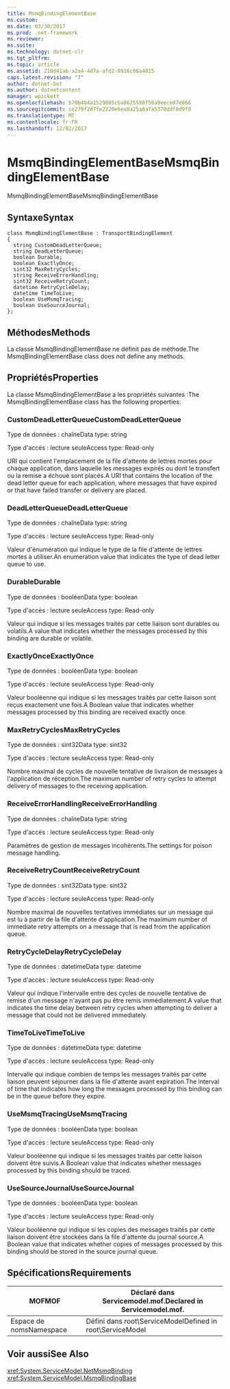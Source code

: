 ```yaml
---
title: MsmqBindingElementBase
ms.custom: 
ms.date: 03/30/2017
ms.prod: .net-framework
ms.reviewer: 
ms.suite: 
ms.technology: dotnet-clr
ms.tgt_pltfrm: 
ms.topic: article
ms.assetid: 210d41ab-a2a4-4d7a-afd2-0916c08a4015
caps.latest.revision: "7"
author: dotnet-bot
ms.author: dotnetcontent
manager: wpickett
ms.openlocfilehash: b70b4b4a1529085cba8625598f56a9eece07e866
ms.sourcegitcommit: ce279f2d7fe2220e6ea0a25a8a7a5370ddf8d9f0
ms.translationtype: MT
ms.contentlocale: fr-FR
ms.lasthandoff: 12/02/2017
---
```

# <a name="msmqbindingelementbase"></a><span data-ttu-id="c3343-102">MsmqBindingElementBase</span><span class="sxs-lookup"><span data-stu-id="c3343-102">MsmqBindingElementBase</span></span>
<span data-ttu-id="c3343-103">MsmqBindingElementBase</span><span class="sxs-lookup"><span data-stu-id="c3343-103">MsmqBindingElementBase</span></span>  
  
## <a name="syntax"></a><span data-ttu-id="c3343-104">Syntaxe</span><span class="sxs-lookup"><span data-stu-id="c3343-104">Syntax</span></span>  
  
```  
class MsmqBindingElementBase : TransportBindingElement  
{  
  string CustomDeadLetterQueue;  
  string DeadLetterQueue;  
  boolean Durable;  
  boolean ExactlyOnce;  
  sint32 MaxRetryCycles;  
  string ReceiveErrorHandling;  
  sint32 ReceiveRetryCount;  
  datetime RetryCycleDelay;  
  datetime TimeToLive;  
  boolean UseMsmqTracing;  
  boolean UseSourceJournal;  
};  
```  
  
## <a name="methods"></a><span data-ttu-id="c3343-105">Méthodes</span><span class="sxs-lookup"><span data-stu-id="c3343-105">Methods</span></span>  
 <span data-ttu-id="c3343-106">La classe MsmqBindingElementBase ne définit pas de méthode.</span><span class="sxs-lookup"><span data-stu-id="c3343-106">The MsmqBindingElementBase class does not define any methods.</span></span>  
  
## <a name="properties"></a><span data-ttu-id="c3343-107">Propriétés</span><span class="sxs-lookup"><span data-stu-id="c3343-107">Properties</span></span>  
 <span data-ttu-id="c3343-108">La classe MsmqBindingElementBase a les propriétés suivantes :</span><span class="sxs-lookup"><span data-stu-id="c3343-108">The MsmqBindingElementBase class has the following properties:</span></span>  
  
### <a name="customdeadletterqueue"></a><span data-ttu-id="c3343-109">CustomDeadLetterQueue</span><span class="sxs-lookup"><span data-stu-id="c3343-109">CustomDeadLetterQueue</span></span>  
 <span data-ttu-id="c3343-110">Type de données : chaîne</span><span class="sxs-lookup"><span data-stu-id="c3343-110">Data type: string</span></span>  
  
 <span data-ttu-id="c3343-111">Type d'accès : lecture seule</span><span class="sxs-lookup"><span data-stu-id="c3343-111">Access type: Read-only</span></span>  
  
 <span data-ttu-id="c3343-112">URI qui contient l'emplacement de la file d'attente de lettres mortes pour chaque application, dans laquelle les messages expirés ou dont le transfert ou la remise a échoué sont placés.</span><span class="sxs-lookup"><span data-stu-id="c3343-112">A URI that contains the location of the dead letter queue for each application, where messages that have expired or that have failed transfer or delivery are placed.</span></span>  
  
### <a name="deadletterqueue"></a><span data-ttu-id="c3343-113">DeadLetterQueue</span><span class="sxs-lookup"><span data-stu-id="c3343-113">DeadLetterQueue</span></span>  
 <span data-ttu-id="c3343-114">Type de données : chaîne</span><span class="sxs-lookup"><span data-stu-id="c3343-114">Data type: string</span></span>  
  
 <span data-ttu-id="c3343-115">Type d'accès : lecture seule</span><span class="sxs-lookup"><span data-stu-id="c3343-115">Access type: Read-only</span></span>  
  
 <span data-ttu-id="c3343-116">Valeur d'énumération qui indique le type de la file d'attente de lettres mortes à utiliser.</span><span class="sxs-lookup"><span data-stu-id="c3343-116">An enumeration value that indicates the type of dead letter queue to use.</span></span>  
  
### <a name="durable"></a><span data-ttu-id="c3343-117">Durable</span><span class="sxs-lookup"><span data-stu-id="c3343-117">Durable</span></span>  
 <span data-ttu-id="c3343-118">Type de données : booléen</span><span class="sxs-lookup"><span data-stu-id="c3343-118">Data type: boolean</span></span>  
  
 <span data-ttu-id="c3343-119">Type d'accès : lecture seule</span><span class="sxs-lookup"><span data-stu-id="c3343-119">Access type: Read-only</span></span>  
  
 <span data-ttu-id="c3343-120">Valeur qui indique si les messages traités par cette liaison sont durables ou volatils.</span><span class="sxs-lookup"><span data-stu-id="c3343-120">A value that indicates whether the messages processed by this binding are durable or volatile.</span></span>  
  
### <a name="exactlyonce"></a><span data-ttu-id="c3343-121">ExactlyOnce</span><span class="sxs-lookup"><span data-stu-id="c3343-121">ExactlyOnce</span></span>  
 <span data-ttu-id="c3343-122">Type de données : booléen</span><span class="sxs-lookup"><span data-stu-id="c3343-122">Data type: boolean</span></span>  
  
 <span data-ttu-id="c3343-123">Type d'accès : lecture seule</span><span class="sxs-lookup"><span data-stu-id="c3343-123">Access type: Read-only</span></span>  
  
 <span data-ttu-id="c3343-124">Valeur booléenne qui indique si les messages traités par cette liaison sont reçus exactement une fois.</span><span class="sxs-lookup"><span data-stu-id="c3343-124">A Boolean value that indicates whether messages processed by this binding are received exactly once.</span></span>  
  
### <a name="maxretrycycles"></a><span data-ttu-id="c3343-125">MaxRetryCycles</span><span class="sxs-lookup"><span data-stu-id="c3343-125">MaxRetryCycles</span></span>  
 <span data-ttu-id="c3343-126">Type de données : sint32</span><span class="sxs-lookup"><span data-stu-id="c3343-126">Data type: sint32</span></span>  
  
 <span data-ttu-id="c3343-127">Type d'accès : lecture seule</span><span class="sxs-lookup"><span data-stu-id="c3343-127">Access type: Read-only</span></span>  
  
 <span data-ttu-id="c3343-128">Nombre maximal de cycles de nouvelle tentative de livraison de messages à l'application de réception.</span><span class="sxs-lookup"><span data-stu-id="c3343-128">The maximum number of retry cycles to attempt delivery of messages to the receiving application.</span></span>  
  
### <a name="receiveerrorhandling"></a><span data-ttu-id="c3343-129">ReceiveErrorHandling</span><span class="sxs-lookup"><span data-stu-id="c3343-129">ReceiveErrorHandling</span></span>  
 <span data-ttu-id="c3343-130">Type de données : chaîne</span><span class="sxs-lookup"><span data-stu-id="c3343-130">Data type: string</span></span>  
  
 <span data-ttu-id="c3343-131">Type d'accès : lecture seule</span><span class="sxs-lookup"><span data-stu-id="c3343-131">Access type: Read-only</span></span>  
  
 <span data-ttu-id="c3343-132">Paramètres de gestion de messages incohérents.</span><span class="sxs-lookup"><span data-stu-id="c3343-132">The settings for poison message handling.</span></span>  
  
### <a name="receiveretrycount"></a><span data-ttu-id="c3343-133">ReceiveRetryCount</span><span class="sxs-lookup"><span data-stu-id="c3343-133">ReceiveRetryCount</span></span>  
 <span data-ttu-id="c3343-134">Type de données : sint32</span><span class="sxs-lookup"><span data-stu-id="c3343-134">Data type: sint32</span></span>  
  
 <span data-ttu-id="c3343-135">Type d'accès : lecture seule</span><span class="sxs-lookup"><span data-stu-id="c3343-135">Access type: Read-only</span></span>  
  
 <span data-ttu-id="c3343-136">Nombre maximal de nouvelles tentatives immédiates sur un message qui est lu à partir de la file d'attente d'application.</span><span class="sxs-lookup"><span data-stu-id="c3343-136">The maximum number of immediate retry attempts on a message that is read from the application queue.</span></span>  
  
### <a name="retrycycledelay"></a><span data-ttu-id="c3343-137">RetryCycleDelay</span><span class="sxs-lookup"><span data-stu-id="c3343-137">RetryCycleDelay</span></span>  
 <span data-ttu-id="c3343-138">Type de données : datetime</span><span class="sxs-lookup"><span data-stu-id="c3343-138">Data type: datetime</span></span>  
  
 <span data-ttu-id="c3343-139">Type d'accès : lecture seule</span><span class="sxs-lookup"><span data-stu-id="c3343-139">Access type: Read-only</span></span>  
  
 <span data-ttu-id="c3343-140">Valeur qui indique l'intervalle entre des cycles de nouvelle tentative de remise d'un message n'ayant pas pu être remis immédiatement.</span><span class="sxs-lookup"><span data-stu-id="c3343-140">A value that indicates the time delay between retry cycles when attempting to deliver a message that could not be delivered immediately.</span></span>  
  
### <a name="timetolive"></a><span data-ttu-id="c3343-141">TimeToLive</span><span class="sxs-lookup"><span data-stu-id="c3343-141">TimeToLive</span></span>  
 <span data-ttu-id="c3343-142">Type de données : datetime</span><span class="sxs-lookup"><span data-stu-id="c3343-142">Data type: datetime</span></span>  
  
 <span data-ttu-id="c3343-143">Type d'accès : lecture seule</span><span class="sxs-lookup"><span data-stu-id="c3343-143">Access type: Read-only</span></span>  
  
 <span data-ttu-id="c3343-144">Intervalle qui indique combien de temps les messages traités par cette liaison peuvent séjourner dans la file d'attente avant expiration.</span><span class="sxs-lookup"><span data-stu-id="c3343-144">The interval of time that indicates how long the messages processed by this binding can be in the queue before they expire.</span></span>  
  
### <a name="usemsmqtracing"></a><span data-ttu-id="c3343-145">UseMsmqTracing</span><span class="sxs-lookup"><span data-stu-id="c3343-145">UseMsmqTracing</span></span>  
 <span data-ttu-id="c3343-146">Type de données : booléen</span><span class="sxs-lookup"><span data-stu-id="c3343-146">Data type: boolean</span></span>  
  
 <span data-ttu-id="c3343-147">Type d'accès : lecture seule</span><span class="sxs-lookup"><span data-stu-id="c3343-147">Access type: Read-only</span></span>  
  
 <span data-ttu-id="c3343-148">Valeur booléenne qui indique si les messages traités par cette liaison doivent être suivis.</span><span class="sxs-lookup"><span data-stu-id="c3343-148">A Boolean value that indicates whether messages processed by this binding should be traced.</span></span>  
  
### <a name="usesourcejournal"></a><span data-ttu-id="c3343-149">UseSourceJournal</span><span class="sxs-lookup"><span data-stu-id="c3343-149">UseSourceJournal</span></span>  
 <span data-ttu-id="c3343-150">Type de données : booléen</span><span class="sxs-lookup"><span data-stu-id="c3343-150">Data type: boolean</span></span>  
  
 <span data-ttu-id="c3343-151">Type d'accès : lecture seule</span><span class="sxs-lookup"><span data-stu-id="c3343-151">Access type: Read-only</span></span>  
  
 <span data-ttu-id="c3343-152">Valeur booléenne qui indique si les copies des messages traités par cette liaison doivent être stockées dans la file d'attente du journal source.</span><span class="sxs-lookup"><span data-stu-id="c3343-152">A Boolean value that indicates whether copies of messages processed by this binding should be stored in the source journal queue.</span></span>  
  
## <a name="requirements"></a><span data-ttu-id="c3343-153">Spécifications</span><span class="sxs-lookup"><span data-stu-id="c3343-153">Requirements</span></span>  
  
|<span data-ttu-id="c3343-154">MOF</span><span class="sxs-lookup"><span data-stu-id="c3343-154">MOF</span></span>|<span data-ttu-id="c3343-155">Déclaré dans Servicemodel.mof.</span><span class="sxs-lookup"><span data-stu-id="c3343-155">Declared in Servicemodel.mof.</span></span>|  
|---------|-----------------------------------|  
|<span data-ttu-id="c3343-156">Espace de noms</span><span class="sxs-lookup"><span data-stu-id="c3343-156">Namespace</span></span>|<span data-ttu-id="c3343-157">Défini dans root\ServiceModel</span><span class="sxs-lookup"><span data-stu-id="c3343-157">Defined in root\ServiceModel</span></span>|  
  
## <a name="see-also"></a><span data-ttu-id="c3343-158">Voir aussi</span><span class="sxs-lookup"><span data-stu-id="c3343-158">See Also</span></span>  
 <xref:System.ServiceModel.NetMsmqBinding>  
 <xref:System.ServiceModel.MsmqBindingBase>
